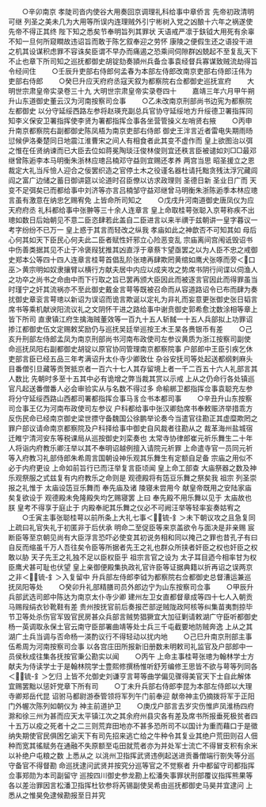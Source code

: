 <!-- { "loadSidebar": true } -->
　　○辛卯南京  孝陡司沓内使谷大用奏回京调理礼科给事中章侨言  先帝初政清明可继  列圣之美未几为大用等所误内连理贼外引宁彬树入党之凶酿十六年之祸遂使  先帝不得正其终  陛下知之悉矣节奉明旨列其罪状  天语戒严凛于鈇钺大用死有余辜不知一旦何所窥瞷故违诏旨而敢于陈乞叙奉迎之劳怀  康陵之便假生还之语投干进之机其设谋积虑罪不容诛矣臣谓不早办而痛遏之恐乘间伺隙群凶兢起不至复乱天下不止也章下所司知之巡抚都御史胡锭劾奏頴州兵备佥事袁经督兵寡谋致贼流劫得旨令经间住
　　○壬辰升吏部右侍郎何孟春为本部左侍郎改南京吏部右侍郎汪伟为吏部右侍郎
　　○癸巳升应天府府丞寇天叙为都察院右佥都御史巡抚宣府
　　大明世宗肃皇帝实录卷三十九
大明世宗肃皇帝实录卷四十
　　嘉靖三年六月甲午朔  升山东道御史董云汉为河南按察司佥事
　　○乙未改南京刑部尚书边宪为都察院左都御史  以分守延绥西路左参将赵瑛充副总兵官协守延绥地方升绥德卫署指挥同知李义保安卫署指挥使李贤为署都指挥佥事各坐营管操义左哨贤右掖
　　○丙申升南京都察院右副都御史陈凤梧为南京吏部右侍郎  御史王泮言近者雷电失期雨旸愆候伊洛秦楚同日地震江淮曹宋之间人有相食者此其变不虚作而  皇上欲图治以弭之惟在任贤纳谏而已大臣去位如蒋冕陶琰汪俊林俊则宜还秩言臣被谴如刘□□最邓继曾陈逅李本马明衡朱浙林应璁吕楠邓守益则宜赐还孝养  两宫当思  昭圣援立之恩裁定大礼当斥憸人迎合之佞罢织造之官停土木之役谨名器杜请托黜贪残汰浮冗藏闾阎之富广边储之蓄日御讲筵以论道时召臣僚以访求政理则  圣德日新  圣业日广而  天变不足弭矣已而都给事中刘济等亦言吕楠邹守益邓继曾马明衡朱浙陈逅季本林应璁言虽有激意在纳忠乞赐宥免  上皆命所司知之
　　○戊戌升河南道御史唐凤仪为应天府府丞  礼科都给事中张翀等三十余人连章言  皇上命取桂萼张聪入京萼称疾不出璁如数日后始朝见不意二臣恣肆若此盖自二臣进言以来半禩于兹朝讲一皇字暮议一考字纷纷不已万一  皇上惑于其言而轻改之纵我  孝庙如此之神歆否不可知其如  母后心何其如天下臣民心何夫此二臣者赋性奸邪立心险恶变乱  宗庙离间宫闱诋毁诏书中伤善类据其见不止于冷褒叚犹推其凶直浮于章蔡卞望亟罢之以为人臣不忠之戒御史郑本公等四十四人连章言桂萼首倡乱阶张璁再肆欺罔黄绾如鹰犬张啄而旁＜口巫＞黄宗明如奴隶攘臂以横行方献夫居中内应以成夹攻之势席书阴行间谍以伺渔人之功卒之尚书之命由中而下行取之旨已罢再颁大臣因此而被逐言官因此而得罪虽当时瑾宁之奸其流祸亦不至此御史戴金言萼等既被召命而从容道路诏令已布而肆为奏扰御史章衮言萼璁以新诏为误诏而诡言欺诞以定礼为非礼而妄意更张御史张日韬言席书等乘机献谀阳流议礼之文阴怀干进之路给事中谢贲御史郭希愈沈数涂相等章上皆下所司  直隶镇江府生擒海贼董效等一百九十五人斩馘一十五人兵部拟上功罪诏掺江都御史伍文定赐敕奖励仍与巡抚吴廷举巡按王木王杲各赉银币有差
　　○己亥升刑部左侍郎孟凤为南京刑部尚书河南布政使司左参议黄质为浙江按察司副使  命巡抚凤阳右副都御史胡锭以原官协同管理南京都察院事  户部郎中王臣引疾乞休吏部言臣已经五品三年考满诏升太仆寺少卿致仕  杂谷安抚司等处起送都纲剌麻头目番僧引旦藏等贡贺抵京者一百六十七人其存留境上者一千二百五十六人礼部言其人数比  先朝时多至十五其中必有诡增之弊当裁其赏以示戒  上从之仍命行各处镇巡官凡起送番僧番人必会审验实从与名数不得过多  命榆梆卫都指挥佥事袁聪充左参将分守延绥西路山西都司署都指挥佥事马豸佥书本都司事
　　○辛丑升山东按察司佥事王亿为河南布政使司左参议  户科都给事中张汉卿劾席书奉敕赈济举措乖方反伤民命已经南京御史梁世摽守备魏国公徐鹏举论奏今当遣官往勘正其虚糜欺罔之罪户部议请命南京都察院及户科择给事中御史自风裁者往勘从之  裁革海州盐城宿迁睢宁清河安东等税课局从巡按御史刘栾奏也  太常寺协律郎崔元祈乐舞生二十年人将诣内府教乐卿汪举以其不奉明诏越例擅入请院元祈罪  上命遣寺官一员同元祈等入府教习礼部侍郎朱希周言国朝设神乐观其乐舞生有定额自足备  宗庙之用似不必于内府更设  上命如前旨行已而汪举复言臣顷闻  皇上命工部查  大庙祭器之数及神乐观祭服之式兹复有内府教乐之命则是  观德殿将有笾豆乐舞之祭矣我  祖宗  列圣崇报之礼惟于  太庙设笾豆乐舞而  奉先庙及诸  陵寝未尝用今  献皇帝既用之安陆家庙矣复欲设于  观德殿未免隆殿失均乞赐寝罢  上曰  奉先殿不用乐舞以见于  太庙故也朕  皇考不得享于庭止于  内殿奉祀其乐舞之仪必不可阙汪举等轻率妄奏姑宥之
　　○壬寅主事张聪桂萼以前所条上大礼七事＜锍-釒＞未下朝议攻之且急复同上疏曰礼官失礼于初匿非于后伏承  明命二至促臣等来京盖欲令与面决是非亲赐  宸断臣等至京朝见尚有大臣浮言恐吓必使变其初说务相和同以掩己之罪也昔孔子有曰自反而缩虽千万人吾往矣令臣等所据者先王之礼也群众所挟者奸臣之权也奸臣之权敢以胁  天子先王之礼独不足以臣权臣乎  祖宗言官之设为  太子耳目迺今相率甘为权臣鹰犬甚可耻也伏望  皇上亲御便殿集执政礼官许臣等证据典籍以折再诏之误两京之非＜锍-釒＞入复留中  升兵部左侍郎李钺为都察院右佥都御史总督漕运兼巡抚凤阳等处
　　○癸卯升礼部精膳司员外郎边宁为山东按察司佥事
　　○甲辰升兵部武选司郎中陈达为南京太仆寺少卿  建州左卫女直都督章成等四十七人入朝贡马赐叚绢衣钞靴鞋有差  贵州按抚官前后奏报芒部逆贼陇政阿核等纠集苗夷剽掠毕节卫等处杀伤官军毁官民房甚众兵部言贼势猖獗宜大加征剿请敕湖广守臣听都御史杨一英调取永保土官云南守臣部署曲靖等处士兵三千屯截要地防贼奔逸  上从之其湖广土兵当调与否命杨一渶酌议行不得轻动以扰内地
　　○己巳升南京刑部主事伍希周为河南按察司佥事  以各宫庄田所报新旧册数未明敕司礼监官及户部郎中一员侯秋成往集各抚按官秉公勘实以闻
　　○丙午  上命主事桂萼张璁为翰林学士方献夫为侍读学士于是翰林院学士豊熙修撰杨惟听舒芳编修王思皆不欲与萼等列同各＜锍-釒＞乞归  上皆不允御史刘谦亨言萼等曲学偏见骤得美官天下士自此解体宜赐罢黜以惩奸党章下所有司
　　○丁未升兵部右侍郎李昆为本部左侍郎以大理寺卿郑岳代昆  诏驸马都尉游泰管领将军列午门前奉迎  献帝神主仍摘拨将军于正阳门外幄次陈列如朝仪为  神主前道护卫
　　○庚戊户部言去岁灾伤惟庐凤淮杨四府滁和徐三州为甚而应天太平镇江次之其余府州县灾各有差及席书所报垂死极贫者四十五万以疫之死者十之二三则荒弃田地亦不甚多恐所司不以国计为重而藉口于是徵纳失期使官民俱困乞谕天下有司先招来逃亡给之牛种令其复业其绝户荒田则召人佃种而宽其徭赋务在通融不失原额至屯田就荒者亦为并处军士流亡不得冒支积有余米以补绝户屯粮之数  上悉从之  以洮州卫指挥武贤违例起送进贡番僧端行劄失等分巡守备官不得督勘  命巡抚逮问武贤并按究分巡等官之不觉察者  升中都留守司都指挥佥事郑勋为本司副留守  巡按四川御史参龙勘上松潘失事罪状刑部覆议指挥熊果等各以差治罪因言松潘卫指挥杜钦参将芮锡副使吴希由巡抚都御史马昊并宜逮问  上悉从之惟昊免逮候勘报至日并究

